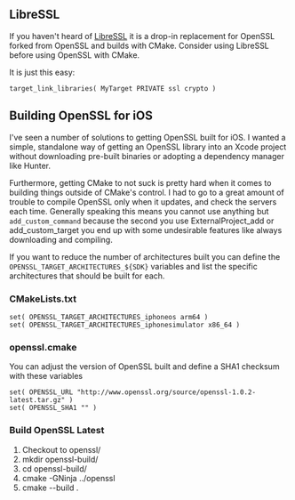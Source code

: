 ## LibreSSL

If you haven't heard of [LibreSSL](http://www.libressl.org) it is a drop-in replacement for OpenSSL forked from OpenSSL and builds with CMake. Consider using LibreSSL before using OpenSSL with CMake.

It is just this easy:

    target_link_libraries( MyTarget PRIVATE ssl crypto )

## Building OpenSSL for iOS

I've seen a number of solutions to getting OpenSSL built for iOS. I wanted a simple, standalone way of getting an OpenSSL library into an Xcode project without downloading pre-built binaries or adopting a dependency manager like Hunter.

Furthermore, getting CMake to not suck is pretty hard when it comes to building things outside of CMake's control. I had to go to a great amount of trouble to compile OpenSSL only when it updates, and check the servers each time. Generally speaking this means you cannot use anything but `add_custom_command` because the second you use ExternalProject_add or add_custom_target you end up with some undesirable features like always downloading and compiling.

If you want to reduce the number of architectures built you can define the `OPENSSL_TARGET_ARCHITECTURES_${SDK}` variables and list the specific architectures that should be built for each. 


### CMakeLists.txt

    set( OPENSSL_TARGET_ARCHITECTURES_iphoneos arm64 )
    set( OPENSSL_TARGET_ARCHITECTURES_iphonesimulator x86_64 )


### openssl.cmake

You can adjust the version of OpenSSL built and define a SHA1 checksum with these variables

    set( OPENSSL_URL "http://www.openssl.org/source/openssl-1.0.2-latest.tar.gz" )
    set( OPENSSL_SHA1 "" )


### Build OpenSSL Latest

  1. Checkout to openssl/ 
  2. mkdir openssl-build/
  3. cd openssl-build/
  4. cmake -GNinja ../openssl
  5. cmake --build .
